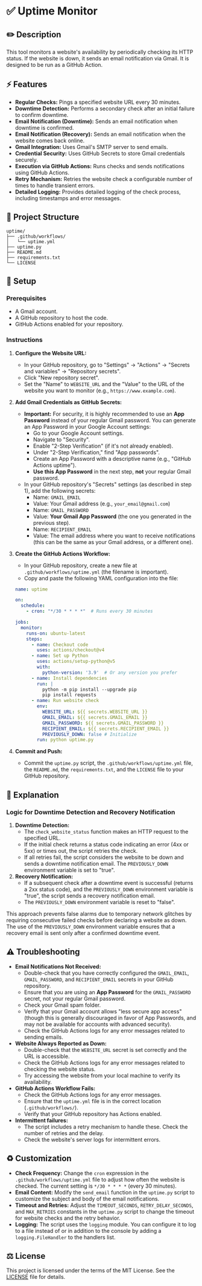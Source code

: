 # ✅ Uptime Monitor

## ✏️ Description

This tool monitors a website's availability by periodically checking its HTTP status. If the website is down, it sends an email notification via Gmail.  It is designed to be run as a GitHub Action.

## ⚡️ Features

* **Regular Checks:** Pings a specified website URL every 30 minutes.
* **Downtime Detection:** Performs a secondary check after an initial failure to confirm downtime.
* **Email Notification (Downtime):** Sends an email notification when downtime is confirmed.
* **Email Notification (Recovery):** Sends an email notification when the website comes back online.
* **Gmail Integration:** Uses Gmail's SMTP server to send emails.
* **Credential Security:** Uses GitHub Secrets to store Gmail credentials securely.
* **Execution via GitHub Actions:** Runs checks and sends notifications using GitHub Actions.
* **Retry Mechanism:** Retries the website check a configurable number of times to handle transient errors.
* **Detailed Logging:** Provides detailed logging of the check process, including timestamps and error messages.

## 🧩 Project Structure

```
uptime/
├── .github/workflows/
│   └── uptime.yml
├── uptime.py
├── README.md
├── requirements.txt
└── LICENSE
```

## 🔨 Setup

### Prerequisites

* A Gmail account.
* A GitHub repository to host the code.
* GitHub Actions enabled for your repository.

### Instructions

1.  **Configure the Website URL:**
    * In your GitHub repository, go to "Settings" -> "Actions" -> "Secrets and variables" -> "Repository secrets".
    * Click "New repository secret".
    * Set the "Name" to `WEBSITE_URL` and the "Value" to the URL of the website you want to monitor (e.g., `https://www.example.com`).

2.  **Add Gmail Credentials as GitHub Secrets:**
    * **Important:** For security, it is highly recommended to use an **App Password** instead of your regular Gmail password. You can generate an App Password in your Google Account settings:
        * Go to your Google Account settings.
        * Navigate to "Security".
        * Enable "2-Step Verification" (if it's not already enabled).
        * Under "2-Step Verification," find "App passwords".
        * Create an App Password with a descriptive name (e.g., "GitHub Actions uptime").
        * **Use this App Password** in the next step, **not** your regular Gmail password.
    * In your GitHub repository's "Secrets" settings (as described in step 1), add the following secrets:
        * Name: `GMAIL_EMAIL`
        * Value: Your Gmail address (e.g., `your_email@gmail.com`)
        * Name: `GMAIL_PASSWORD`
        * Value: **Your Gmail App Password** (the one you generated in the previous step).
        * Name: `RECIPIENT_EMAIL`
        * Value: The email address where you want to receive notifications (this can be the same as your Gmail address, or a different one).

3.  **Create the GitHub Actions Workflow:**
    * In your GitHub repository, create a new file at `.github/workflows/uptime.yml` (the filename is important).
    * Copy and paste the following YAML configuration into the file:

    ```yaml
    name: uptime

    on:
      schedule:
        - cron: "*/30 * * * *"  # Runs every 30 minutes

    jobs:
      monitor:
        runs-on: ubuntu-latest
        steps:
          - name: Checkout code
            uses: actions/checkout@v4
          - name: Set up Python
            uses: actions/setup-python@v5
            with:
              python-version: '3.9'  # Or any version you prefer
          - name: Install dependencies
            run: |
              python -m pip install --upgrade pip
              pip install requests
          - name: Run website check
            env:
              WEBSITE_URL: ${{ secrets.WEBSITE_URL }}
              GMAIL_EMAIL: ${{ secrets.GMAIL_EMAIL }}
              GMAIL_PASSWORD: ${{ secrets.GMAIL_PASSWORD }}
              RECIPIENT_EMAIL: ${{ secrets.RECIPIENT_EMAIL }}
              PREVIOUSLY_DOWN: false # Initialize
            run: python uptime.py
    ```

4.  **Commit and Push:**
    * Commit the `uptime.py` script, the `.github/workflows/uptime.yml` file, the `README.md`, the `requirements.txt`, and the `LICENSE` file to your GitHub repository.

##  📣 Explanation

###   Logic for Downtime Detection and Recovery Notification

1.  **Downtime Detection:**
    * The `check_website_status` function makes an HTTP request to the specified URL.
    * If the initial check returns a status code indicating an error (4xx or 5xx) or times out, the script retries the check.
    * If all retries fail, the script considers the website to be down and sends a downtime notification email. The `PREVIOUSLY_DOWN` environment variable is set to "true".
2.  **Recovery Notification:**
    * If a subsequent check after a downtime event is successful (returns a 2xx status code), and the `PREVIOUSLY_DOWN` environment variable is "true", the script sends a recovery notification email.
    * The `PREVIOUSLY_DOWN` environment variable is reset to "false".

This approach prevents false alarms due to temporary network glitches by requiring consecutive failed checks before declaring a website as down. The use of the `PREVIOUSLY_DOWN` environment variable ensures that a recovery email is sent only after a confirmed downtime event.

##  ⚠️ Troubleshooting

* **Email Notifications Not Received:**
    * Double-check that you have correctly configured the `GMAIL_EMAIL`, `GMAIL_PASSWORD`, and `RECIPIENT_EMAIL` secrets in your GitHub repository.
    * Ensure that you are using an **App Password** for the `GMAIL_PASSWORD` secret, not your regular Gmail password.
    * Check your Gmail spam folder.
    * Verify that your Gmail account allows "less secure app access" (though this is generally discouraged in favor of App Passwords, and may not be available for accounts with advanced security).
    * Check the GitHub Actions logs for any error messages related to sending emails.
* **Website Always Reported as Down:**
    * Double-check that the `WEBSITE_URL` secret is set correctly and the URL is accessible.
    * Check the GitHub Actions logs for any error messages related to checking the website status.
    * Try accessing the website from your local machine to verify its availability.
* **GitHub Actions Workflow Fails:**
    * Check the GitHub Actions logs for any error messages.
    * Ensure that the `uptime.yml` file is in the correct location (`.github/workflows/`).
    * Verify that your GitHub repository has Actions enabled.
* **Intermittent failures:**
    * The script includes a retry mechanism to handle these. Check the number of retries and the delay.
    * Check the website's server logs for intermittent errors.

##  ♻️ Customization

* **Check Frequency:** Change the `cron` expression in the `.github/workflows/uptime.yml` file to adjust how often the website is checked. The current setting is `*/30 * * * *` (every 30 minutes).
* **Email Content:** Modify the `send_email` function in the `uptime.py` script to customize the subject and body of the email notifications.
* **Timeout and Retries:** Adjust the `TIMEOUT_SECONDS`, `RETRY_DELAY_SECONDS`, and `MAX_RETRIES` constants in the `uptime.py` script to change the timeout for website checks and the retry behavior.
* **Logging:** The script uses the `logging` module. You can configure it to log to a file instead of or in addition to the console by adding a `logging.FileHandler` to the handlers list.

##  ⚖️ License

This project is licensed under the terms of the MIT License. See the [LICENSE](LICENSE) file for details.